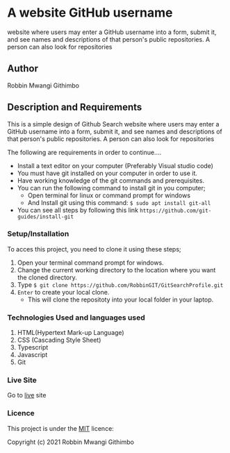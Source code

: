 # A website GitHub username 
website where users may enter a GitHub username into a form, submit it, and see names and descriptions of that person's public repositories. A person can also look for repositories

## Author
Robbin Mwangi Githimbo

## Description and Requirements
This is a simple design of Github Search website where users may enter a GitHub username into a form, submit it, and see names and descriptions of that person's public repositories. A person can also look for repositories

The following are requirements in order to continue....

* Install a text editor on your computer (Preferably Visual studio code)
* You must have git installed on your computer in order to use it.
* Have working knowledge of the git commands and prerequisites.
* You can run the following command to install git in you computer;
   -  Open terminal for linux or command prompt for windows 
   -  And Install git using this command:
        `$ sudo apt install git-all`
* You can see all steps by following this link `https://github.com/git-guides/install-git`

### Setup/Installation 
To acces this project, you need to clone it using these steps;
1. Open your terminal command prompt for windows.
2. Change the current working directory to the location where you want the cloned directory.
3. Type `$ git clone https://github.com/RobbinGIT/GitSearchProfile.git`
4. `Enter` to create your local clone.
    * This will clone the repositoty into your local folder in your laptop.

### Technologies Used and languages used

1. HTML(Hypertext Mark-up Language)
2. CSS (Cascading Style Sheet)
3. Typescript
4. Javascript
3. Git

### Live Site
Go to  [live](https://robbingit.github.io/GitSearchProfile/) site

### Licence
This project is under the  [MIT](LICENSE) licence:<br>

Copyright (c) 2021 Robbin Mwangi Githimbo